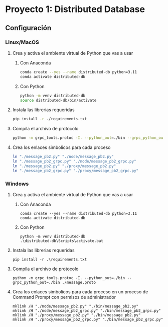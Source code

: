 # Proyecto 1: Distributed Database

## Configuración

### Linux/MacOS

1. Crea y activa el ambiente virtual de Python que vas a usar

   1. Con Anaconda
      ```sh
      conda create --yes --name distributed-db python=3.11
      conda activate distributed-db
      ```
   1. Con Python
      ```sh
      python -m venv distributed-db
      source distributed-db/bin/activate
      ```

1. Instala las librerias requeridas
   ```sh
   pip install -r ./requirements.txt
   ```
1. Compila el archivo de protocolo
   ```sh
   python -m grpc_tools.protoc -I. --python_out=./bin --grpc_python_out=./bin ./message.proto
   ```
1. Crea los enlaces simbolicos para cada proceso
   ```sh
   ln "./message_pb2.py" "./node/message_pb2.py"
   ln "./message_pb2_grpc.py" "./node/message_pb2_grpc.py"
   ln "./message_pb2.py" "./proxy/message_pb2.py"
   ln "./message_pb2_grpc.py" "./proxy/message_pb2_grpc.py"
   ```

### Windows

1. Crea y activa el ambiente virtual de Python que vas a usar

   1. Con Anaconda
      ```batch
      conda create --yes --name distributed-db python=3.11
      conda activate distributed-db
      ```
   1. Con Python
      ```batch
      python -m venv distributed-db
      .\distributed-db\Scripts\activate.bat
      ```

1. Instala las librerias requeridas
   ```batch
   pip install -r .\requirements.txt
   ```
1. Compila el archivo de protocolo
   ```batch
   python -m grpc_tools.protoc -I. --python_out=./bin --grpc_python_out=./bin ./message.proto
   ```
1. Crea los enlaces simbolicos para cada proceso en un proceso de Command Prompt con permisos de administrador
   ```batch
   mklink /H "./node/message_pb2.py" "./bin/message_pb2.py"
   mklink /H "./node/message_pb2_grpc.py" "./bin/message_pb2_grpc.py"
   mklink /H "./proxy/message_pb2.py" "./bin/message_pb2.py"
   mklink /H "./proxy/message_pb2_grpc.py" "./bin/message_pb2_grpc.py"
   ```
